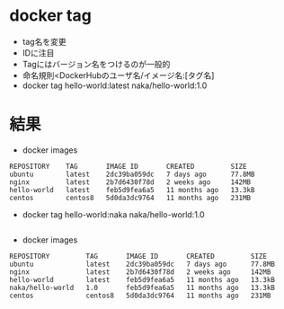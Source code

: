 # docker tag
- tag名を変更
- IDに注目
- Tagにはバージョン名をつけるのが一般的
- 命名規則<DockerHubのユーザ名/イメージ名:[タグ名]
- docker tag hello-world:latest naka/hello-world:1.0
# 結果
- docker images
```
REPOSITORY    TAG       IMAGE ID       CREATED         SIZE
ubuntu        latest    2dc39ba059dc   7 days ago      77.8MB
nginx         latest    2b7d6430f78d   2 weeks ago     142MB
hello-world   latest    feb5d9fea6a5   11 months ago   13.3kB
centos        centos8   5d0da3dc9764   11 months ago   231MB
```

- docker tag hello-world:naka naka/hello-world:1.0
```
```

- docker images
```
REPOSITORY         TAG       IMAGE ID       CREATED         SIZE
ubuntu             latest    2dc39ba059dc   7 days ago      77.8MB
nginx              latest    2b7d6430f78d   2 weeks ago     142MB
hello-world        latest    feb5d9fea6a5   11 months ago   13.3kB
naka/hello-world   1.0       feb5d9fea6a5   11 months ago   13.3kB
centos             centos8   5d0da3dc9764   11 months ago   231MB
```